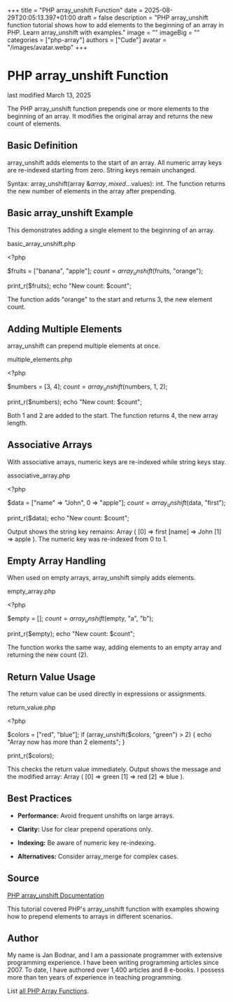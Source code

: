 +++
title = "PHP array_unshift Function"
date = 2025-08-29T20:05:13.397+01:00
draft = false
description = "PHP array_unshift function tutorial shows how to add elements to the beginning of an array in PHP. Learn array_unshift with examples."
image = ""
imageBig = ""
categories = ["php-array"]
authors = ["Cude"]
avatar = "/images/avatar.webp"
+++

# PHP array_unshift Function

last modified March 13, 2025

The PHP array_unshift function prepends one or more elements to
the beginning of an array. It modifies the original array and returns the new
count of elements.

## Basic Definition

array_unshift adds elements to the start of an array. All
numeric array keys are re-indexed starting from zero. String keys remain
unchanged.

Syntax: array_unshift(array &amp;$array, mixed ...$values): int. The
function returns the new number of elements in the array after prepending.

## Basic array_unshift Example

This demonstrates adding a single element to the beginning of an array.

basic_array_unshift.php
  

&lt;?php

$fruits = ["banana", "apple"];
$count = array_unshift($fruits, "orange");

print_r($fruits);
echo "New count: $count";

The function adds "orange" to the start and returns 3, the new element count.

## Adding Multiple Elements

array_unshift can prepend multiple elements at once.

multiple_elements.php
  

&lt;?php

$numbers = [3, 4];
$count = array_unshift($numbers, 1, 2);

print_r($numbers);
echo "New count: $count";

Both 1 and 2 are added to the start. The function returns 4, the new array
length.

## Associative Arrays

With associative arrays, numeric keys are re-indexed while string keys stay.

associative_array.php
  

&lt;?php

$data = ["name" =&gt; "John", 0 =&gt; "apple"];
$count = array_unshift($data, "first");

print_r($data);
echo "New count: $count";

Output shows the string key remains: Array ( [0] =&gt; first [name] =&gt; John
[1] =&gt; apple ). The numeric key was re-indexed from 0 to 1.

## Empty Array Handling

When used on empty arrays, array_unshift simply adds elements.

empty_array.php
  

&lt;?php

$empty = [];
$count = array_unshift($empty, "a", "b");

print_r($empty);
echo "New count: $count";

The function works the same way, adding elements to an empty array and returning
the new count (2).

## Return Value Usage

The return value can be used directly in expressions or assignments.

return_value.php
  

&lt;?php

$colors = ["red", "blue"];
if (array_unshift($colors, "green") &gt; 2) {
    echo "Array now has more than 2 elements";
}

print_r($colors);

This checks the return value immediately. Output shows the message and the
modified array: Array ( [0] =&gt; green [1] =&gt; red [2] =&gt; blue ).

## Best Practices

- **Performance:** Avoid frequent unshifts on large arrays.

- **Clarity:** Use for clear prepend operations only.

- **Indexing:** Be aware of numeric key re-indexing.

- **Alternatives:** Consider array_merge for complex cases.

## Source

[PHP array_unshift Documentation](https://www.php.net/manual/en/function.array-unshift.php)

This tutorial covered PHP's array_unshift function with examples
showing how to prepend elements to arrays in different scenarios.

## Author

My name is Jan Bodnar, and I am a passionate programmer with extensive
programming experience. I have been writing programming articles since 2007.
To date, I have authored over 1,400 articles and 8 e-books. I possess more
than ten years of experience in teaching programming.

List [all PHP Array Functions](/php/#php-array).